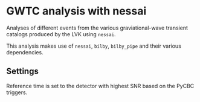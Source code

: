 # GWTC analysis with nessai

Analyses of different events from the various graviational-wave transient catalogs produced by the LVK using `nessai`.

This analysis makes use of `nessai`, `bilby`, `bilby_pipe` and their various dependencies.

## Settings

Reference time is set to the detector with highest SNR based on the PyCBC triggers.